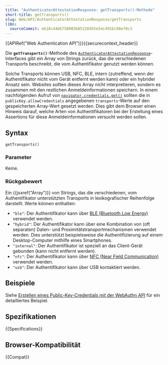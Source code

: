 ```yaml
---
title: "AuthenticatorAttestationResponse: getTransports()-Methode"
short-title: getTransports()
slug: Web/API/AuthenticatorAttestationResponse/getTransports
l10n:
  sourceCommit: eb18c44b6758003b85228455e54c491bc98ef0c3
---
```


{{APIRef("Web Authentication API")}}{{securecontext_header}}

Die **`getTransports()`**-Methode des [`AuthenticatorAttestationResponse`](/de/docs/Web/API/AuthenticatorAttestationResponse)-Interfaces gibt ein Array von Strings zurück, das die verschiedenen Transports beschreibt, die vom Authentifikator genutzt werden können.

Solche Transports können USB, NFC, BLE, intern (zutreffend, wenn der Authentifikator nicht vom Gerät entfernt werden kann) oder ein hybrider Ansatz sein. Websites sollten dieses Array nicht interpretieren, sondern es zusammen mit den restlichen Anmeldeinformationen speichern. In einem nachfolgenden Aufruf von [`navigator.credentials.get()`](/de/docs/Web/API/CredentialsContainer/get) sollten die in `publicKey.allowCredentials` angegebenen `transports`-Werte auf den gespeicherten Array-Wert gesetzt werden. Dies gibt dem Browser einen Hinweis darauf, welche Arten von Authentifikatoren bei der Erstellung eines Assertions für diese Anmeldeinformationen versucht werden sollen.

## Syntax

```js-nolint
getTransports()
```

### Parameter

Keine.

### Rückgabewert

Ein {{jsxref("Array")}} von Strings, das die verschiedenen, vom Authentifikator unterstützten Transports in lexikografischer Reihenfolge darstellt. Werte können enthalten:

- `"ble"`: Der Authentifikator kann über [BLE (Bluetooth Low Energy)](https://en.wikipedia.org/wiki/Bluetooth_Low_Energy) verwendet werden.
- `"hybrid"`: Der Authentifikator kann über eine Kombination von (oft separaten) Daten- und Proximitätstransportmechanismen verwendet werden. Dies unterstützt beispielsweise die Authentifizierung auf einem Desktop-Computer mithilfe eines Smartphones.
- `"internal"`: Der Authentifikator ist speziell an das Client-Gerät gebunden (kann nicht entfernt werden).
- `"nfc"`: Der Authentifikator kann über [NFC (Near Field Communication)](https://en.wikipedia.org/wiki/Near-field_communication) verwendet werden.
- `"usb"`: Der Authentifikator kann über USB kontaktiert werden.

## Beispiele

Siehe [Erstellen eines Public-Key-Credentials mit der WebAuthn API](/de/docs/Web/API/CredentialsContainer/create#creating_a_public_key_credential_using_the_webauthn_api) für ein detailliertes Beispiel.

## Spezifikationen

{{Specifications}}

## Browser-Kompatibilität

{{Compat}}
